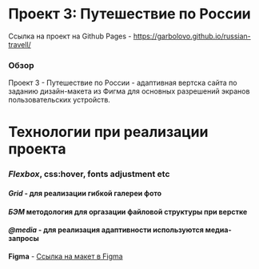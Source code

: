 # Проект 3: Путешествие по России


Ссылка на проект на Github Pages - https://garbolovo.github.io/russian-travell/


### Обзор
 Проект 3 - Путешествие по России - адаптивная вертска сайта по заданию дизайн-макета из Фигма для основных разрешений экранов пользовательских устройств.

# **Технологии при реализации проекта**
### ***Flexbox***, css:hover, fonts adjustment etc
#### ***Grid*** - для реализации гибкой галереи фото
#### ***БЭМ*** методология для оргазации файловой структуры при верстке
#### ***@media*** - для реализация адаптивности используются медиа-запросы


**Figma**  - [Ссылка на макет в Figma](https://www.figma.com/file/OyRWEjU6wBwRe1hapzQoLx/Sprint-3%3A-Russia-%2F-desktop-%2B-mobile?node-id=28503%3A0)

